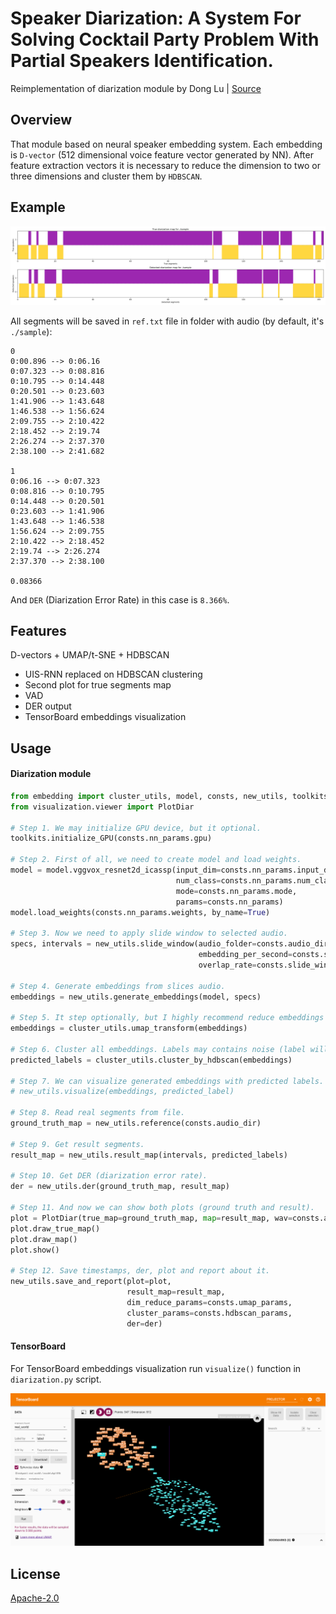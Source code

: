 # Speaker Diarization: A System For Solving Cocktail Party Problem With Partial Speakers Identification.

Reimplementation of diarization module by Dong Lu | [Source](https://github.com/taylorlu/Speaker-Diarization)

## Overview

That module based on neural speaker embedding system. Each embedding is `D-vector` (512 dimensional voice feature vector
generated by NN). After feature extraction vectors it is necessary to reduce the dimension to two or three dimensions
and cluster them by `HDBSCAN`.

## Example

<div align="center">
  <img src="assets/plot.png" alt="plot">
</div>

All segments will be saved in `ref.txt` file in folder with audio (by default, it's `./sample`):

```
0
0:00.896 --> 0:06.16
0:07.323 --> 0:08.816
0:10.795 --> 0:14.448
0:20.501 --> 0:23.603
1:41.906 --> 1:43.648
1:46.538 --> 1:56.624
2:09.755 --> 2:10.422
2:18.452 --> 2:19.74
2:26.274 --> 2:37.370
2:38.100 --> 2:41.682

1
0:06.16 --> 0:07.323
0:08.816 --> 0:10.795
0:14.448 --> 0:20.501
0:23.603 --> 1:41.906
1:43.648 --> 1:46.538
1:56.624 --> 2:09.755
2:10.422 --> 2:18.452
2:19.74 --> 2:26.274
2:37.370 --> 2:38.100

0.08366
```

And `DER` (Diarization Error Rate) in this case is `8.366%`.

## Features

D-vectors + UMAP/t-SNE + HDBSCAN
 - UIS-RNN replaced on HDBSCAN clustering
 - Second plot for true segments map
 - VAD
 - DER output
 - TensorBoard embeddings visualization

## Usage

#### Diarization module
 
```python
from embedding import cluster_utils, model, consts, new_utils, toolkits
from visualization.viewer import PlotDiar

# Step 1. We may initialize GPU device, but it optional.
toolkits.initialize_GPU(consts.nn_params.gpu)

# Step 2. First of all, we need to create model and load weights.
model = model.vggvox_resnet2d_icassp(input_dim=consts.nn_params.input_dim,
                                     num_class=consts.nn_params.num_classes,
                                     mode=consts.nn_params.mode,
                                     params=consts.nn_params)
model.load_weights(consts.nn_params.weights, by_name=True)

# Step 3. Now we need to apply slide window to selected audio.
specs, intervals = new_utils.slide_window(audio_folder=consts.audio_dir,
                                          embedding_per_second=consts.slide_window_params.embedding_per_second,
                                          overlap_rate=consts.slide_window_params.overlap_rate)

# Step 4. Generate embeddings from slices audio.
embeddings = new_utils.generate_embeddings(model, specs)

# Step 5. It step optionally, but I highly recommend reduce embeddings dimension to 2 or 3.
embeddings = cluster_utils.umap_transform(embeddings)

# Step 6. Cluster all embeddings. Labels may contains noise (label will be "-1"), it should be remove from list.
predicted_labels = cluster_utils.cluster_by_hdbscan(embeddings)

# Step 7. We can visualize generated embeddings with predicted labels.
# new_utils.visualize(embeddings, predicted_label)

# Step 8. Read real segments from file.
ground_truth_map = new_utils.reference(consts.audio_dir)

# Step 9. Get result segments.
result_map = new_utils.result_map(intervals, predicted_labels)

# Step 10. Get DER (diarization error rate).
der = new_utils.der(ground_truth_map, result_map)

# Step 11. And now we can show both plots (ground truth and result).
plot = PlotDiar(true_map=ground_truth_map, map=result_map, wav=consts.audio_dir, gui=True, size=(24, 6))
plot.draw_true_map()
plot.draw_map()
plot.show()

# Step 12. Save timestamps, der, plot and report about it.
new_utils.save_and_report(plot=plot,
                          result_map=result_map,
                          dim_reduce_params=consts.umap_params,
                          cluster_params=consts.hdbscan_params,
                          der=der)
```
 
#### TensorBoard

For TensorBoard embeddings visualization run `visualize()` function in `diarization.py` script. 
 
<div align="center">
  <img src="assets/tensorboard.png" alt="tensorboard">
</div>

## License

[Apache-2.0](LICENSE)